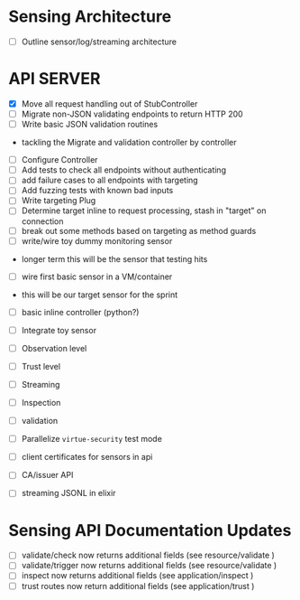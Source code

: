 
# Sensing Architecture

 - [ ] Outline sensor/log/streaming architecture
 
# API SERVER

 - [x] Move all request handling out of StubController
 - [ ] Migrate non-JSON validating endpoints to return HTTP 200
 - [ ] Write basic JSON validation routines
  - tackling the Migrate and validation controller by controller
   - [ ] Configure Controller
 - [ ] Add tests to check all endpoints without authenticating
 - [ ] add failure cases to all endpoints with targeting
 - [ ] Add fuzzing tests with known bad inputs
 - [ ] Write targeting Plug
  - [ ] Determine target inline to request processing, stash in "target" on connection
  - [ ] break out some methods based on targeting as method guards
 - [ ] write/wire toy dummy monitoring sensor
  - longer term this will be the sensor that testing hits
 - [ ] wire first basic sensor in a VM/container
  - this will be our target sensor for the sprint
  - [ ] basic inline controller (python?)
 - [ ] Integrate toy sensor
  - [ ] Observation level
  - [ ] Trust level
  - [ ] Streaming
  - [ ] Inspection
  - [ ] validation
 - [ ] Parallelize `virtue-security` test mode
 - [ ] client certificates for sensors in api
 - [ ] CA/issuer API
 - [ ] streaming JSONL in elixir
 
 
# Sensing API Documentation Updates

 - [ ] validate/check now returns additional fields (see resource/validate )
 - [ ] validate/trigger now returns additional fields (see resource/validate )
 - [ ] inspect now returns additional fields (see application/inspect )
 - [ ] trust routes now return additional fields (see application/trust )
